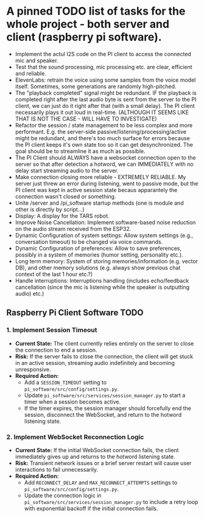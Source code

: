 # A pinned TODO list of tasks for the whole project - both server and client (raspberry pi software).

- Implement the actul I2S code on the PI client to access the connected mic and speaker.
- Test that the sound processing, mic processing etc. are clear, efficient and reliable.
- ElevenLabs: retrain the voice using some samples from the voice model itself. Sometimes, some generations are randomly high-pitched.
- The "playback completed" signal might be redundant. IF the playback is completed right after the last audio byte is sent from the server to the PI client, we can just do it right after that (with a small delay). The PI client necessarily plays it out loud in real-time. (ALTHOUGH IT SEEMS LIKE THAT IS NOT THE CASE - WILL HAVE TO INVESTIGATE)
- Refactor the session / state management to be less complex and more performant. E.g. the server-side passive/listening/processing/active might
  be redundant, and there's too much surface for errors because the PI client keeps it's own state too so it can get desynchronized. The goal should be
  to streamline it as much as possible.
- The PI Client should ALWAYS have a websocket connection open to the server so that after detection a hotword, we can IMMEDIATELY with no delay start streaming audio to the server.
- Make connection closing more reliable - EXTREMELY RELIABLE. My server just threw an error during listening, went to passive mode, but the PI client was kept in active session state becaus apparantely the connection wasn't closed or something.
- Unite /server and /pi_software startup methods (one is module and other is directly by script...)
- Display: A display for the TARS robot.
- Improve Noise Cancellation: Implement software-based noise reduction on the audio stream received from the ESP32.
- Dynamic Configuration of system settings: Allow system settings (e.g., conversation timeout) to be changed via voice commands.
- Dynamic Configuration of preferences: Allow to save preferences, possibly in a system of memories (humor setting, personality etc.).
- Long term memory: System of storing memories/information (e.g. vector DB), and other memory solutions (e.g. always show previous chat context of the last 1 hour etc.?)
- Handle interruptions: Interruptions handling (includes echo/feedback cancellation (since the mic is listening while the speaker is outputting audio) etc.)

## Raspberry Pi Client Software TODO

### 1. Implement Session Timeout

- **Current State:** The client currently relies entirely on the server to close the connection to end a session.
- **Risk:** If the server fails to close the connection, the client will get stuck in an active session, streaming audio indefinitely and becoming unresponsive.
- **Required Action:**
  - Add a `SESSION_TIMEOUT` setting to `pi_software/src/config/settings.py`.
  - Update `pi_software/src/services/session_manager.py` to start a timer when a session becomes active.
  - If the timer expires, the session manager should forcefully end the session, disconnect the WebSocket, and return to the hotword listening state.

### 2. Implement WebSocket Reconnection Logic

- **Current State:** If the initial WebSocket connection fails, the client immediately gives up and returns to the hotword listening state.
- **Risk:** Transient network issues or a brief server restart will cause user interactions to fail unnecessarily.
- **Required Action:**
  - Add `RECONNECT_DELAY` and `MAX_RECONNECT_ATTEMPTS` settings to `pi_software/src/config/settings.py`.
  - Update the connection logic in `pi_software/src/services/session_manager.py` to include a retry loop with exponential backoff if the initial connection fails.
